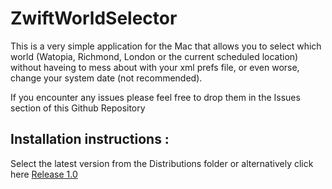 # ZwiftWorldSelector

This is a very simple application for the Mac that allows you to select which world (Watopia, Richmond, London or the current scheduled location) without haveing to mess about with your xml prefs file, or even worse, change your system date (not recommended).

If you encounter any issues please feel free to drop them in the Issues section of this Github Repository

## Installation instructions :

Select the latest version from the Distributions folder or alternatively click here [Release 1.0](https://github.com/RichLinnell/ZwiftWorldSelector/blob/master/Distributions/Version%201.0.0/Zwift%20World%20Selector-1.0.pkg)
